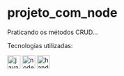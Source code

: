 # projeto_com_node
Praticando os métodos CRUD...


Tecnologias utilizadas:

<div>
   <img align="center" alt="javaScript" height="30" width="30" src="https://cdn.jsdelivr.net/gh/devicons/devicon/icons/javascript/javascript-original.svg" />
   <img align="center" alt="node.js" height="30" width="30" src="https://cdn.jsdelivr.net/gh/devicons/devicon/icons/nodejs/nodejs-original-wordmark.svg" />
   <img align="center" alt="handlebars" height="30" width="30" src="https://cdn.jsdelivr.net/gh/devicons/devicon/icons/handlebars/handlebars-original-wordmark.svg" />
</div>
  
          
          

